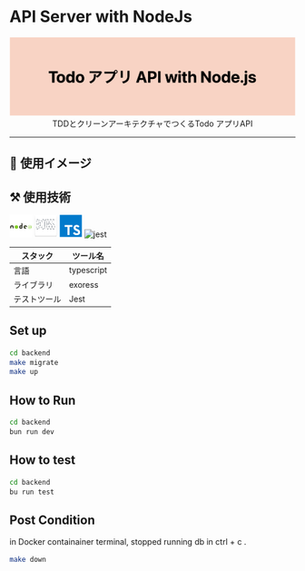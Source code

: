 # API Server with NodeJs

<img src="./doc/image.png">

<div align="center">TDDとクリーンアーキテクチャでつくるTodo アプリAPI</div>

---

## 🎉 使用イメージ

## ⚒️ 使用技術

<p>
<img src="https://raw.githubusercontent.com/devicons/devicon/master/icons/nodejs/nodejs-original-wordmark.svg" alt="nodejs" width="40" height="40"/>
<img src="./doc/express.png" width="40" height="40">
<img src="https://raw.githubusercontent.com/devicons/devicon/master/icons/typescript/typescript-original.svg" alt="typescript" width="40" height="40"/>
<img src="https://www.vectorlogo.zone/logos/jestjsio/jestjsio-icon.svg" alt="jest" width="40" height="40"/>
</p>

| スタック     | ツール名   |
| ------------ | ---------- |
| 言語         | typescript |
| ライブラリ   | exoress    |
| テストツール | Jest       |

## Set up

```bash
cd backend
make migrate
make up
```

## How to Run

```bash
cd backend
bun run dev
```

## How to test

```bash
cd backend
bu run test
```

## Post Condition

in Docker containainer terminal, stopped running db in ctrl + c .

```bash
make down
```
